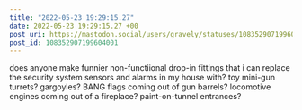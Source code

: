 ```yaml
---
title: "2022-05-23 19:29:15.27"
date: 2022-05-23 19:29:15.27 +00
post_uri: https://mastodon.social/users/gravely/statuses/108352907199604001
post_id: 108352907199604001
---
```

does anyone make funnier non-functiional drop-in fittings that i can replace the security system sensors and alarms in my house with? toy mini-gun turrets? gargoyles? BANG flags coming out of gun barrels? locomotive engines coming out of a fireplace? paint-on-tunnel entrances?


